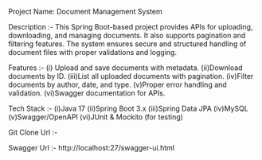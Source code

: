 Project Name: Document Management System

Description :-
This Spring Boot-based project provides APIs for uploading, downloading, and managing documents. It also supports pagination and filtering features. The system ensures secure and structured handling of document files with proper validations and logging.

Features :- 
(i) Upload and save documents with metadata.
(ii)Download documents by ID.
(iii)List all uploaded documents with pagination.
(iv)Filter documents by author, date, and type.
(v)Proper error handling and validation.
(vi)Swagger documentation for APIs.

Tech Stack :-
(i)Java 17
(ii)Spring Boot 3.x
(iii)Spring Data JPA
(iv)MySQL
(v)Swagger/OpenAPI
(vi)JUnit & Mockito (for testing)

Git Clone Url :- 


Swagger Url :-
http://localhost:27/swagger-ui.html

